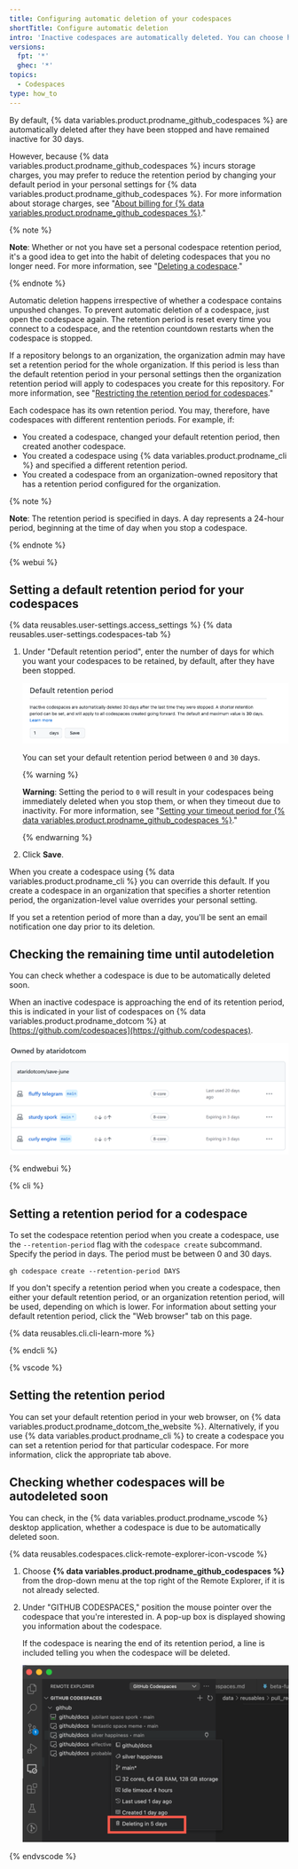 ```yaml
---
title: Configuring automatic deletion of your codespaces
shortTitle: Configure automatic deletion
intro: 'Inactive codespaces are automatically deleted. You can choose how long your stopped codespaces are retained, up to a maximum of 30 days.'
versions:
  fpt: '*'
  ghec: '*'
topics:
  - Codespaces
type: how_to
---
```


By default, {% data variables.product.prodname_github_codespaces %} are automatically deleted after they have been stopped and have remained inactive for 30 days.

However, because {% data variables.product.prodname_github_codespaces %} incurs storage charges, you may prefer to reduce the retention period by changing your default period in your personal settings for {% data variables.product.prodname_github_codespaces %}. For more information about storage charges, see "[About billing for {% data variables.product.prodname_github_codespaces %}](/billing/managing-billing-for-github-codespaces/about-billing-for-github-codespaces#codespaces-pricing)."

{% note %}

**Note**: Whether or not you have set a personal codespace retention period, it's a good idea to get into the habit of deleting codespaces that you no longer need. For more information, see "[Deleting a codespace](/codespaces/developing-in-codespaces/deleting-a-codespace)."

{% endnote %}

Automatic deletion happens irrespective of whether a codespace contains unpushed changes. To prevent automatic deletion of a codespace, just open the codespace again. The retention period is reset every time you connect to a codespace, and the retention countdown restarts when the codespace is stopped.

If a repository belongs to an organization, the organization admin may have set a retention period for the whole organization. If this period is less than the default retention period in your personal settings then the organization retention period will apply to codespaces you create for this repository. For more information, see "[Restricting the retention period for codespaces](/codespaces/managing-codespaces-for-your-organization/restricting-the-retention-period-for-codespaces)."

Each codespace has its own retention period. You may, therefore, have codespaces with different rentention periods. For example, if:
* You created a codespace, changed your default retention period, then created another codespace.
* You created a codespace using {% data variables.product.prodname_cli %} and specified a different retention period.
* You created a codespace from an organization-owned repository that has a retention period configured for the organization.

{% note %}

**Note**: The retention period is specified in days. A day represents a 24-hour period, beginning at the time of day when you stop a codespace.

{% endnote %}

{% webui %}

## Setting a default retention period for your codespaces

{% data reusables.user-settings.access_settings %}
{% data reusables.user-settings.codespaces-tab %}
1. Under "Default retention period", enter the number of days for which you want your codespaces to be retained, by default, after they have been stopped. 

   ![Selecting your retention period](/assets/images/help/codespaces/setting-default-retention.png)

   You can set your default retention period between `0` and `30` days. 

   {% warning %}

   **Warning**: Setting the period to `0` will result in your codespaces being immediately deleted when you stop them, or when they timeout due to inactivity. For more information, see "[Setting your timeout period for {% data variables.product.prodname_github_codespaces %}](/codespaces/customizing-your-codespace/setting-your-timeout-period-for-github-codespaces)."

   {% endwarning %}
 
1. Click **Save**.

When you create a codespace using {% data variables.product.prodname_cli %} you can override this default. If you create a codespace in an organization that specifies a shorter retention period, the organization-level value overrides your personal setting.

If you set a retention period of more than a day, you'll be sent an email notification one day prior to its deletion. 

## Checking the remaining time until autodeletion

You can check whether a codespace is due to be automatically deleted soon. 

When an inactive codespace is approaching the end of its retention period, this is indicated in your list of codespaces on {% data variables.product.prodname_dotcom %} at [https://github.com/codespaces](https://github.com/codespaces).

![The pre-deletion message in the codespaces list on {% data variables.product.prodname_dotcom %}](/assets/images/help/codespaces/retention-deletion-message.png)

{% endwebui %}

{% cli %}

## Setting a retention period for a codespace

To set the codespace retention period when you create a codespace, use the `--retention-period` flag with the `codespace create` subcommand. Specify the period in days. The period must be between 0 and 30 days.

```shell
gh codespace create --retention-period DAYS
```

If you don't specify a retention period when you create a codespace, then either your default retention period, or an organization retention period, will be used, depending on which is lower. For information about setting your default retention period, click the "Web browser" tab on this page. 

{% data reusables.cli.cli-learn-more %}

{% endcli %}

{% vscode %}

## Setting the retention period

You can set your default retention period in your web browser, on {% data variables.product.prodname_dotcom_the_website %}. Alternatively, if you use {% data variables.product.prodname_cli %} to create a codespace you can set a retention period for that particular codespace. For more information, click the appropriate tab above.

## Checking whether codespaces will be autodeleted soon

You can check, in the {% data variables.product.prodname_vscode %} desktop application, whether a codespace is due to be automatically deleted soon.

{% data reusables.codespaces.click-remote-explorer-icon-vscode %}
1. Choose **{% data variables.product.prodname_github_codespaces %}** from the drop-down menu at the top right of the Remote Explorer, if it is not already selected.
1. Under "GITHUB CODESPACES," position the mouse pointer over the codespace that you're interested in. A pop-up box is displayed showing you information about the codespace.

   If the codespace is nearing the end of its retention period, a line is included telling you when the codespace will be deleted.

   ![Codespace information showing the time until deletion](/assets/images/help/codespaces/vscode-deleting-in-5-days.png)

{% endvscode %}

